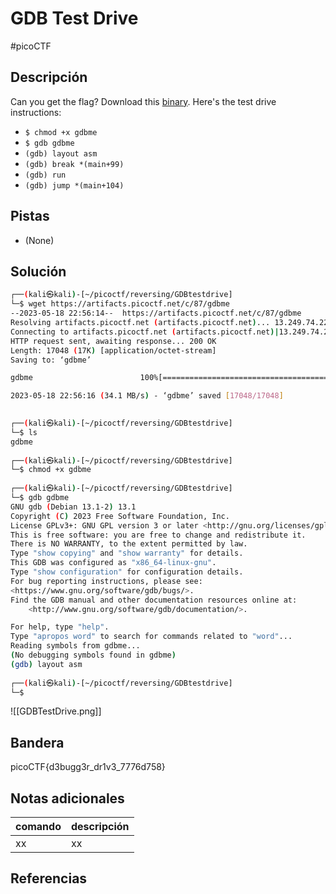 # GDB Test Drive
#picoCTF 
## Descripción

Can you get the flag? Download this [binary](https://artifacts.picoctf.net/c/87/gdbme). Here's the test drive instructions:

-   `$ chmod +x gdbme`
-   `$ gdb gdbme`
-   `(gdb) layout asm`
-   `(gdb) break *(main+99)`
-   `(gdb) run`
-   `(gdb) jump *(main+104)`

## Pistas 
+ (None)

## Solución
```bash 
┌──(kali㉿kali)-[~/picoctf/reversing/GDBtestdrive]
└─$ wget https://artifacts.picoctf.net/c/87/gdbme                                                     
--2023-05-18 22:56:14--  https://artifacts.picoctf.net/c/87/gdbme
Resolving artifacts.picoctf.net (artifacts.picoctf.net)... 13.249.74.22, 13.249.74.17, 13.249.74.69, ...
Connecting to artifacts.picoctf.net (artifacts.picoctf.net)|13.249.74.22|:443... connected.
HTTP request sent, awaiting response... 200 OK
Length: 17048 (17K) [application/octet-stream]
Saving to: ‘gdbme’

gdbme                        100%[==============================================>]  16.65K  --.-KB/s    in 0s      

2023-05-18 22:56:16 (34.1 MB/s) - ‘gdbme’ saved [17048/17048]

                                                                                                                    
┌──(kali㉿kali)-[~/picoctf/reversing/GDBtestdrive]
└─$ ls
gdbme
                                                                                                                    
┌──(kali㉿kali)-[~/picoctf/reversing/GDBtestdrive]
└─$ chmod +x gdbme         
                                                                                                                    
┌──(kali㉿kali)-[~/picoctf/reversing/GDBtestdrive]
└─$ gdb gdbme         
GNU gdb (Debian 13.1-2) 13.1
Copyright (C) 2023 Free Software Foundation, Inc.
License GPLv3+: GNU GPL version 3 or later <http://gnu.org/licenses/gpl.html>
This is free software: you are free to change and redistribute it.
There is NO WARRANTY, to the extent permitted by law.
Type "show copying" and "show warranty" for details.
This GDB was configured as "x86_64-linux-gnu".
Type "show configuration" for configuration details.
For bug reporting instructions, please see:
<https://www.gnu.org/software/gdb/bugs/>.
Find the GDB manual and other documentation resources online at:
    <http://www.gnu.org/software/gdb/documentation/>.

For help, type "help".
Type "apropos word" to search for commands related to "word"...
Reading symbols from gdbme...
(No debugging symbols found in gdbme)
(gdb) layout asm
                                                                                                                    
┌──(kali㉿kali)-[~/picoctf/reversing/GDBtestdrive]
└─$ 
```
![[GDBTestDrive.png]]
## Bandera
picoCTF{d3bugg3r_dr1v3_7776d758}

## Notas adicionales
| comando | descripción |
|------------|---------------|
| xx | xx |

## Referencias
